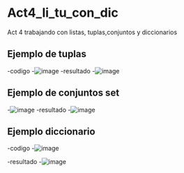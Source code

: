 # Act4_li_tu_con_dic
Act 4 trabajando con listas, tuplas,conjuntos y diccionarios
## Ejemplo de tuplas
-codigo
-![image](https://github.com/user-attachments/assets/f79bd48b-f6d7-4c1b-84c0-f979912f9f33)
-resultado
-![image](https://github.com/user-attachments/assets/a3b1f13a-50d3-4706-8f88-67a1f2f78310)

## Ejemplo de conjuntos set
-![image](https://github.com/user-attachments/assets/f544ed93-8e8f-4fbc-ad30-c4278df17e16)
-resultado
-![image](https://github.com/user-attachments/assets/88e9b899-d610-4609-b1a1-deab57e8914f)

## Ejemplo diccionario
-codigo
-![image](https://github.com/user-attachments/assets/e9cf933f-326a-4766-aa38-4f3234abbee3)

-resultado
-![image](https://github.com/user-attachments/assets/ed26770e-37a8-465a-b27e-104d3ff2fb35)






